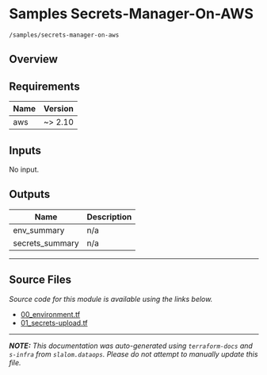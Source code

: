 
# Samples Secrets-Manager-On-AWS

`/samples/secrets-manager-on-aws`

## Overview


## Requirements

| Name | Version |
|------|---------|
| aws | ~> 2.10 |

## Inputs

No input.

## Outputs

| Name | Description |
|------|-------------|
| env\_summary | n/a |
| secrets\_summary | n/a |

---------------------

## Source Files

_Source code for this module is available using the links below._

* [00_environment.tf](https://github.com/slalom-ggp/dataops-infra/tree/master//samples/secrets-manager-on-aws/00_environment.tf)
* [01_secrets-upload.tf](https://github.com/slalom-ggp/dataops-infra/tree/master//samples/secrets-manager-on-aws/01_secrets-upload.tf)

---------------------

_**NOTE:** This documentation was auto-generated using
`terraform-docs` and `s-infra` from `slalom.dataops`.
Please do not attempt to manually update this file._

